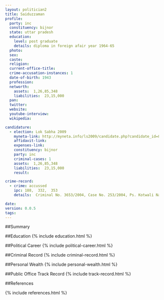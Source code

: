 ```yaml
---
layout: politician2
title: Saiduzzaman
profile: 
  party: inc
  constituency: bijnor
  state: uttar pradesh
  education: 
    level: post graduate
    details: diploma in foreign afair year 1964-65
  photo: 
  sex: 
  caste: 
  religion: 
  current-office-title: 
  crime-accusation-instances: 1
  date-of-birth: 1943
  profession: 
  networth: 
    assets:  1,26,85,348
    liabilities:  23,15,000
  pan: 
  twitter: 
  website: 
  youtube-interview: 
  wikipedia: 

candidature: 
  - election: Lok Sabha 2009
    myneta-link: http://myneta.info/ls2009/candidate.php?candidate_id=8018
    affidavit-link: 
    expenses-link: 
    constituency: bijnor 
    party: inc
    criminal-cases: 1
    assets:  1,26,85,348
    liabilities:  23,15,000
    result:  

crime-record: 
  - crime: accussed
    ipc: 188,  332,  353
    details:  Criminal No. 3653/2004, Case No. 253/2004, Ps. Kotwali Nagar, Dist. Muzaffrnagar UP   

date: 
version: 0.0.5
tags: 
---
```

##Summary


##Education
{% include education.html %}


##Political Career
{% include political-career.html %}


##Criminal Record
{% include criminal-record.html %}


##Personal Wealth
{% include personal-wealth.html %}


##Public Office Track Record
{% include track-record.html %}


##References


{% include references.html %}